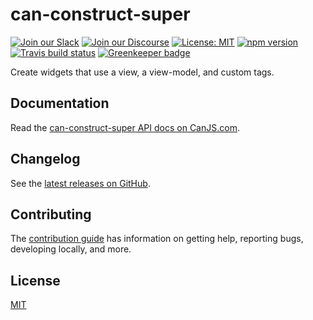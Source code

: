 # can-construct-super

[![Join our Slack](https://img.shields.io/badge/slack-join%20chat-611f69.svg)](https://www.bitovi.com/community/slack?utm_source=badge&utm_medium=badge&utm_campaign=pr-badge&utm_content=badge)
[![Join our Discourse](https://img.shields.io/discourse/https/forums.bitovi.com/posts.svg)](https://forums.bitovi.com/?utm_source=badge&utm_medium=badge&utm_campaign=pr-badge&utm_content=badge)
[![License: MIT](https://img.shields.io/badge/license-MIT-blue.svg)](https://github.com/canjs/can-construct-super/blob/master/LICENSE.md)
[![npm version](https://badge.fury.io/js/can-construct-super.svg)](https://www.npmjs.com/package/can-construct-super)
[![Travis build status](https://travis-ci.org/canjs/can-construct-super.svg?branch=master)](https://travis-ci.org/canjs/can-construct-super)
[![Greenkeeper badge](https://badges.greenkeeper.io/canjs/can-construct-super.svg)](https://greenkeeper.io/)

Create widgets that use a view, a view-model, and custom tags.

## Documentation

Read the [can-construct-super API docs on CanJS.com](https://canjs.com/doc/can-construct-super.html).

## Changelog

See the [latest releases on GitHub](https://github.com/canjs/can-construct-super/releases).

## Contributing

The [contribution guide](https://github.com/canjs/can-construct-super/blob/master/CONTRIBUTING.md) has information on getting help, reporting bugs, developing locally, and more.

## License

[MIT](https://github.com/canjs/can-construct-super/blob/master/LICENSE.md)
